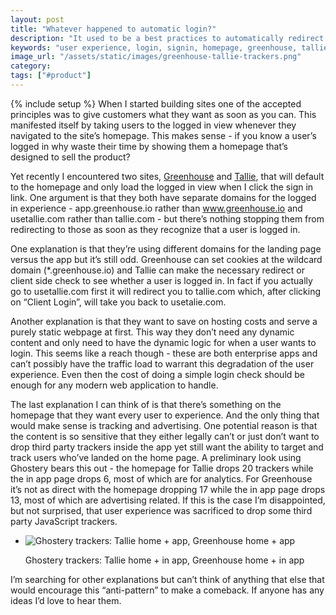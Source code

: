 ```yaml
---
layout: post
title: "Whatever happened to automatic login?"
description: "It used to be a best practices to automatically redirect users to the logged in version of a site but I've noticed two sites that are forcing the homepage to be seen first."
keywords: "user experience, login, signin, homepage, greenhouse, tallie"
image_url: "/assets/static/images/greenhouse-tallie-trackers.png"
category:
tags: ["#product"]
---
```

{% include setup %}
When I started building sites one of the accepted principles was to give customers what they want as soon as you can. This manifested itself by taking users to the logged in view whenever they navigated to the site’s homepage. This makes sense - if you know a user’s logged in why waste their time by showing them a homepage that’s designed to sell the product?

Yet recently I encountered two sites, [Greenhouse](https://www.greenhouse.io/) and [Tallie](https://tallie.com/), that will default to the homepage and only load the logged in view when I click the sign in link. One argument is that they both have separate domains for the logged in experience - app.greenhouse.io rather than www.greenhouse.io and usetallie.com rather than tallie.com - but there’s nothing stopping them from redirecting to those as soon as they recognize that a user is logged in.

One explanation is that they’re using different domains for the landing page versus the app but it’s still odd. Greenhouse can set cookies at the wildcard domain (*.greenhouse.io) and Tallie can make the necessary redirect or client side check to see whether a user is logged in. In fact if you actually go to usetallie.com first it will redirect you to tallie.com which, after clicking on “Client Login”, will take you back to usetalie.com.

Another explanation is that they want to save on hosting costs and serve a purely static webpage at first. This way they don’t need any dynamic content and only need to have the dynamic logic for when a user wants to login. This seems like a reach though - these are both enterprise apps and can’t possibly have the traffic load to warrant this degradation of the user experience. Even then the cost of doing a simple login check should be enough for any modern web application to handle.

The last explanation I can think of is that there’s something on the homepage that they want every user to experience. And the only thing that would make sense is tracking and advertising. One potential reason is that the content is so sensitive that they either legally can’t or just don’t want to drop third party trackers inside the app yet still want the ability to target and track users who’ve landed on the home page. A preliminary look using Ghostery bears this out - the homepage for Tallie drops 20 trackers while the in app page drops 6, most of which are for analytics. For Greenhouse it’s not as direct with the homepage dropping 17 while the in app page drops 13, most of which are advertising related. If this is the case I’m disappointed, but not surprised, that user experience was sacrificed to drop some third party JavaScript trackers.

<ul class="thumbnails">
  <li class="span8">
    <div class="thumbnail">
      <img src="{{ IMG_PATH }}greenhouse-tallie-trackers.png" alt="Ghostery trackers: Tallie home + app, Greenhouse home + app">
      <p>Ghostery trackers: Tallie home + in app, Greenhouse home + in app</p>
    </div>
  </li>
</ul>

I’m searching for other explanations but can’t think of anything that else that would encourage this “anti-pattern” to make a comeback. If anyone has any ideas I’d love to hear them.
